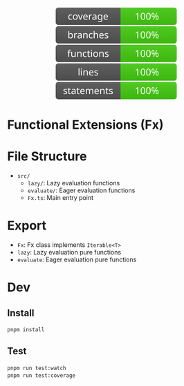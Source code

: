<div align="center">

![coverage](./badges/coverage.svg)
![branches](./badges/branches.svg)
![functions](./badges/functions.svg)
![lines](./badges/lines.svg)
![statements](./badges/statements.svg)

</div>

# Functional Extensions (Fx)

# File Structure

- `src/`
  - `lazy/`: Lazy evaluation functions
  - `evaluate/`: Eager evaluation functions
  - `Fx.ts`: Main entry point

# Export

- `Fx`: Fx class implements `Iterable<T>`
- `lazy`: Lazy evaluation pure functions
- `evaluate`: Eager evaluation pure functions

# Dev

## Install

```bash
pnpm install
```

## Test

```bash
pnpm run test:watch
pnpm run test:coverage
```
